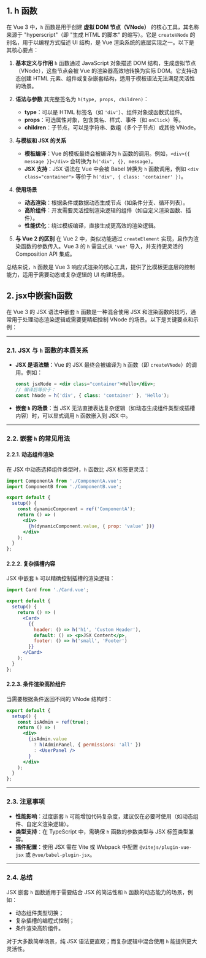 ## 1. h 函数

在 Vue 3 中，`h` 函数是用于创建 **虚拟 DOM 节点（VNode）** 的核心工具，其名称来源于 "hyperscript"（即 "生成 HTML 的脚本" 的缩写）。它是 `createVNode` 的别名，用于以编程方式描述 UI 结构，是 Vue 渲染系统的底层实现之一。以下是其核心要点：

1. **基本定义与作用**
   `h` 函数通过 JavaScript 对象描述 DOM 结构，生成虚拟节点（VNode），这些节点会被 Vue 的渲染器高效地转换为实际 DOM。它支持动态创建 HTML 元素、组件或复杂嵌套结构，适用于模板语法无法满足灵活性的场景。

2. **语法与参数**
   其完整签名为 `h(type, props, children)`：
   - **type**：可以是 HTML 标签名（如 `'div'`）、组件对象或函数式组件。
   - **props**：可选属性对象，包含类名、样式、事件（如 `onClick`）等。
   - **children**：子节点，可以是字符串、数组（多个子节点）或其他 VNode。

3. **与模板和 JSX 的关系**
   - **模板编译**：Vue 的模板最终会被编译为 `h` 函数的调用。例如，`<div>{{ message }}</div>` 会转换为 `h('div', {}, message)`。
   - **JSX 支持**：JSX 语法在 Vue 中会被 Babel 转换为 `h` 函数调用，例如 `<div class="container">` 等价于 `h('div', { class: 'container' })`。

4. **使用场景**
   - **动态渲染**：根据条件或数据动态生成节点（如条件分支、循环列表）。
   - **高阶组件**：开发需要灵活控制渲染逻辑的组件（如自定义渲染函数、插件）。
   - **性能优化**：绕过模板编译，直接生成更高效的渲染逻辑。

5. **与 Vue 2 的区别**
   在 Vue 2 中，类似功能通过 `createElement` 实现，且作为渲染函数的参数传入。Vue 3 的 `h` 需显式从 `'vue'` 导入，并支持更灵活的 Composition API 集成。

总结来说，`h` 函数是 Vue 3 响应式渲染的核心工具，提供了比模板更底层的控制能力，适用于需要动态或复杂逻辑的 UI 构建场景。

## 2. jsx中嵌套h函数

在 Vue 3 的 JSX 语法中嵌套 `h` 函数是一种混合使用 JSX 和渲染函数的技巧，通常用于处理动态渲染逻辑或需要更精细控制 VNode 的场景。以下是关键要点和示例：

---

### 2.1. **JSX 与 `h` 函数的本质关系**
- **JSX 是语法糖**：Vue 的 JSX 最终会被编译为 `h` 函数（即 `createVNode`）的调用。例如：
  ```jsx
  const jsxNode = <div class="container">Hello</div>;
  // 编译后等价于：
  const hNode = h('div', { class: 'container' }, 'Hello');
  ```


- **嵌套 `h` 的场景**：当 JSX 无法直接表达复杂逻辑（如动态生成组件类型或插槽内容）时，可以显式调用 `h` 函数嵌入到 JSX 中。

---

### 2.2. **嵌套 `h` 的常见用法**
#### 2.2.1. **动态组件渲染**
在 JSX 中动态选择组件类型时，`h` 函数比 JSX 标签更灵活：
```jsx
import ComponentA from './ComponentA.vue';
import ComponentB from './ComponentB.vue';

export default {
  setup() {
    const dynamicComponent = ref('ComponentA');
    return () => (
      <div>
        {h(dynamicComponent.value, { prop: 'value' })}
      </div>
    );
  }
};
```


#### 2.2.2. **复杂插槽内容**
JSX 中嵌套 `h` 可以精确控制插槽的渲染逻辑：
```jsx
import Card from './Card.vue';

export default {
  setup() {
    return () => (
      <Card>
        {{
          header: () => h('h1', 'Custom Header'),
          default: () => <p>JSX Content</p>,
          footer: () => h('small', 'Footer')
        }}
      </Card>
    );
  }
};
```


#### 2.2.3. **条件渲染高阶组件**
当需要根据条件返回不同的 VNode 结构时：
```jsx
export default {
  setup() {
    const isAdmin = ref(true);
    return () => (
      <div>
        {isAdmin.value
          ? h(AdminPanel, { permissions: 'all' })
          : <UserPanel />
        }
      </div>
    );
  }
};
```


---

### 2.3. **注意事项**
- **性能影响**：过度嵌套 `h` 可能增加代码复杂度，建议仅在必要时使用（如动态组件、自定义渲染逻辑）。
- **类型支持**：在 TypeScript 中，需确保 `h` 函数的参数类型与 JSX 标签类型兼容。
- **插件配置**：使用 JSX 需在 Vite 或 Webpack 中配置 `@vitejs/plugin-vue-jsx` 或 `@vue/babel-plugin-jsx`。

---

### 2.4. **总结**
JSX 嵌套 `h` 函数适用于需要结合 JSX 的简洁性和 `h` 函数的动态能力的场景，例如：
- 动态组件类型切换；
- 复杂插槽的编程式控制；
- 条件渲染高阶组件。

对于大多数简单场景，纯 JSX 语法更直观；而复杂逻辑中混合使用 `h` 能提供更大灵活性。
